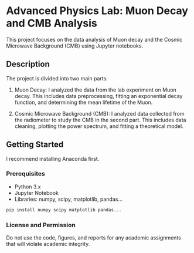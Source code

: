 # Advanced Physics Lab: Muon Decay and CMB Analysis

This project focuses on the data analysis of Muon decay and the Cosmic Microwave Background (CMB) using Jupyter notebooks. 

## Description

The project is divided into two main parts:

1. Muon Decay: I analyzed the data from the lab experiment on Muon decay. This includes data preprocessing, fitting an exponential decay function, and determining the mean lifetime of the Muon.

2. Cosmic Microwave Background (CMB): I analyzed data collected from the radiometer to study the CMB in the second part. This includes data cleaning, plotting the power spectrum, and fitting a theoretical model.

## Getting Started

I recommend installing Anaconda first. 

### Prerequisites

- Python 3.x
- Jupyter Notebook
- Libraries: numpy, scipy, matplotlib, pandas...
```bash
pip install numpy scipy matplotlib pandas...

```
### License and Permission
Do not use the code, figures, and reports for any academic assignments that will violate academic integrity.
